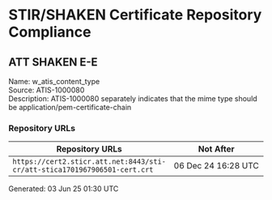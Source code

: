 # STIR/SHAKEN Certificate Repository Compliance

## ATT SHAKEN E-E

Name: w_atis_content_type\
Source: ATIS-1000080\
Description: ATIS-1000080 separately indicates that the mime type should be application/pem-certificate-chain
### Repository URLs

| Repository URLs | Not After |  Problems | Link |
|-----------------|-----------|-----------|------|
| `https://cert2.sticr.att.net:8443/sti-cr/att-stica1701967906501-cert.crt` | 06&#160;Dec&#160;24&#160;16:28&#160;UTC | true | [view](../../REPOS/c350399198f5efb158564ac173981afc9fed0ed7/README.md) |


Generated: 03 Jun 25 01:30 UTC